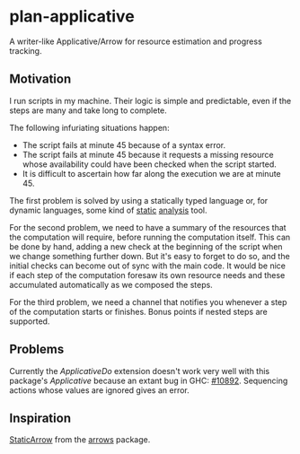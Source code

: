 # plan-applicative

A writer-like Applicative/Arrow for resource estimation and progress tracking.

## Motivation

I run scripts in my machine. Their logic is simple and predictable, even if the
steps are many and take long to complete. 

The following infuriating situations happen:

- The script fails at minute 45 because of a syntax error.
- The script fails at minute 45 because it requests a missing resource whose
  availability could have been checked when the script started.
- It is difficult to ascertain how far along the execution we are at minute 45.

The first problem is solved by using a statically typed language or, for
dynamic languages, some kind of [static](https://pypi.python.org/pypi/pyflakes)
[analysis](https://github.com/bbatsov/rubocop) tool.

For the second problem, we need to have a summary of the resources that the
computation will require, before running the computation itself. This can be
done by hand, adding a new check at the beginning of the script when we change
something further down. But it's easy to forget to do so, and the initial
checks can become out of sync with the main code. It would be nice if each step
of the computation foresaw its own resource needs and these accumulated
automatically as we composed the steps.

For the third problem, we need a channel that notifies you whenever a step of
the computation starts or finishes. Bonus points if nested steps are supported.

## Problems

Currently the *ApplicativeDo* extension doesn't work very well with this
package's *Applicative* because an extant bug in GHC:
[#10892](https://ghc.haskell.org/trac/ghc/ticket/10892). Sequencing actions
whose values are ignored gives an error.

## Inspiration

[StaticArrow](http://hackage.haskell.org/package/arrows-0.4.4.1/docs/Control-Arrow-Transformer-Static.html)
from the [arrows](http://hackage.haskell.org/package/arrows) package.

